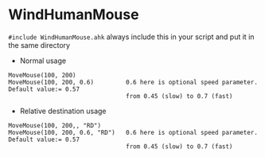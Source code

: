 # WindHumanMouse

`#include WindHumanMouse.ahk` always include this in your script and put it in the same directory

* Normal usage

```autohotkey
MoveMouse(100, 200)
MoveMouse(100, 200, 0.6)         0.6 here is optional speed parameter. Default value:= 0.57
                                 from 0.45 (slow) to 0.7 (fast)
```

* Relative destination usage

```autohotkey
MoveMouse(100, 200,, "RD")
MoveMouse(100, 200, 0.6, "RD")   0.6 here is optional speed parameter. Default value:= 0.57
                                 from 0.45 (slow) to 0.7 (fast)
```
